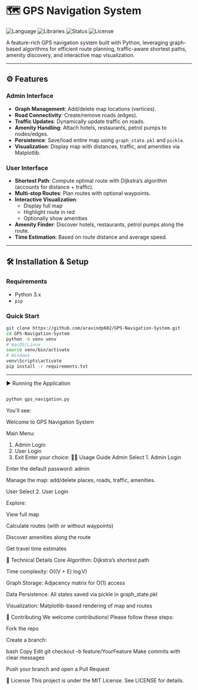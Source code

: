 # 🗺️ GPS Navigation System

![Language](https://img.shields.io/badge/Language-Python-blue.svg)
![Libraries](https://img.shields.io/badge/Libraries-NetworkX%20%7C%20Matplotlib-orange.svg)
![Status](https://img.shields.io/badge/Status-Maintained-green.svg)
![License](https://img.shields.io/badge/License-MIT-brightgreen.svg)

A feature-rich GPS navigation system built with Python, leveraging graph-based algorithms for efficient route planning, traffic-aware shortest paths, amenity discovery, and interactive map visualization.

---

## ⚙️ Features

### Admin Interface
- **Graph Management**: Add/delete map locations (vertices).
- **Road Connectivity**: Create/remove roads (edges).
- **Traffic Updates**: Dynamically update traffic on roads.
- **Amenity Handling**: Attach hotels, restaurants, petrol pumps to nodes/edges.
- **Persistence**: Save/load entire map using `graph_state.pkl` and `pickle`.
- **Visualization**: Display map with distances, traffic, and amenities via Matplotlib.

### User Interface
- **Shortest Path**: Compute optimal route with Dijkstra’s algorithm (accounts for distance + traffic).
- **Multi-stop Routes**: Plan routes with optional waypoints.
- **Interactive Visualization**:  
  - Display full map  
  - Highlight route in red  
  - Optionally show amenities
- **Amenity Finder**: Discover hotels, restaurants, petrol pumps along the route.
- **Time Estimation**: Based on route distance and average speed.

---

## 🛠️ Installation & Setup

### Requirements
- Python 3.x
- `pip`

### Quick Start
```bash
git clone https://github.com/aravindp602/GPS-Navigation-System.git
cd GPS-Navigation-System
python -m venv venv
# macOS/Linux
source venv/bin/activate
# Windows
venv\Scripts\activate
pip install -r requirements.txt
```
---
▶️ Running the Application
```bash

python gps_navigation.py
```
You'll see:


Welcome to GPS Navigation System

Main Menu:
1. Admin Login
2. User Login
3. Exit
Enter your choice:
👨‍💻 Usage Guide
Admin
Select 1. Admin Login

Enter the default password: admin

Manage the map: add/delete places, roads, traffic, amenities.

User
Select 2. User Login

Explore:

View full map

Calculate routes (with or without waypoints)

Discover amenities along the route

Get travel time estimates

🔬 Technical Details
Core Algorithm: Dijkstra’s shortest path

Time complexity: O((V + E) log V)

Graph Storage: Adjacency matrix for O(1) access

Data Persistence: All states saved via pickle in graph_state.pkl

Visualization: Matplotlib-based rendering of map and routes

🤝 Contributing
We welcome contributions! Please follow these steps:

Fork the repo

Create a branch:

bash
Copy
Edit
git checkout -b feature/YourFeature
Make commits with clear messages

Push your branch and open a Pull Request

📜 License
This project is under the MIT License. See LICENSE for details.
